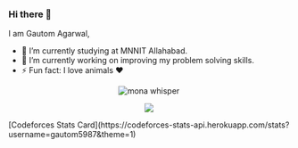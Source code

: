 ### Hi there 👋


I am Gautom Agarwal,

- 🔭 I’m currently studying at MNNIT Allahabad.
- 🌱 I’m currently working on improving my problem solving skills.
- ⚡ Fun fact: I love animals ♥️
<!--
- 👯 I’m looking to collaborate on ...
- 🤔 I’m looking for help with ...
- 💬 Ask me about ...
- 📫 How to reach me: ...
- 😄 Pronouns: ...
-->

<p align="center"><img src="https://github.githubassets.com/images/mona-whisper.gif" alt="mona whisper" /></p>

<p align="center">
  <a href="https://github.com/gautom5987/" target="_blank">
    <img src="https://github-readme-stats.vercel.app/api?username=gautom5987&count_private=true&include_all_commits=true&show_icons=true&bg_color=EFEFEF&border_radius=25&custom_title=My GitHub Stats" />
  </a>
</p>
[Codeforces Stats Card](https://codeforces-stats-api.herokuapp.com/stats?username=gautom5987&theme=1)


